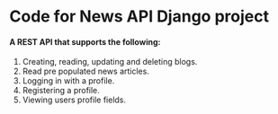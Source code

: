 # Code for News API Django project

#### A REST API that supports the following:

1. Creating, reading, updating and deleting blogs.
2. Read pre populated news articles.
3. Logging in with a profile.
4. Registering a profile.
5. Viewing users profile fields.
